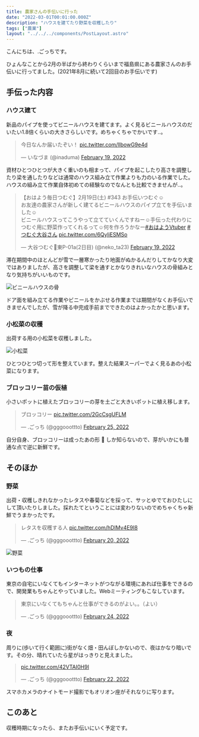 ```yaml
---
title: 農家さんの手伝いに行った
date: "2022-03-01T00:01:00.000Z"
description: "ハウスを建てたり野菜を収穫したり"
tags: ["農業"]
layout: "../../../components/PostLayout.astro"
---
```


こんにちは、.ごっちです。

ひょんなことから2月の半ばから終わりくらいまで福島県にある農家さんのお手伝いに行ってました。(2021年8月に続いて2回目のお手伝いです)

## 手伝った内容

### ハウス建て

新品のパイプを使ってビニールハウスを建てます。よく見るビニールハウスのだいたい1.8倍くらいの大きさらしいです。めちゃくちゃでかいです..。

<blockquote class="twitter-tweet"><p lang="ja" dir="ltr">今日なんか届いたぞい！ <a href="https://t.co/llbowG9e4d">pic.twitter.com/llbowG9e4d</a></p>&mdash; いなづま (@inaduma) <a href="https://twitter.com/inaduma/status/1494987874848362497?ref_src=twsrc%5Etfw">February 19, 2022</a></blockquote>

資材ひとつひとつが大きく重いのも相まって、パイプを起こしたり高さを調整したり梁を通したりなどは通常のハウス組み立て作業よりも力のいる作業でした。ハウスの組み立て作業自体初めての経験なのでなんとも比較できませんが..。

<blockquote class="twitter-tweet"><p lang="ja" dir="ltr">【おはよう毎日つむぐ】2月19日(土) #343 お手伝いつむぐ☺️<br>お友達の農家さんが新しく建てるビニールハウスのパイプ立てを手伝いました☺️<br>ビニールハウスってこうやって立てていくんですねー☺️手伝った代わりにつむぐ用に野菜作ってくれるって☺️何を作ろうかなー<a href="https://twitter.com/hashtag/%E3%81%8A%E3%81%AF%E3%82%88%E3%81%86Vtuber?src=hash&amp;ref_src=twsrc%5Etfw">#おはようVtuber</a> <a href="https://twitter.com/hashtag/%E3%81%A4%E3%82%80%E3%81%90%E5%A4%A7%E8%B0%B7%E3%81%95%E3%82%93?src=hash&amp;ref_src=twsrc%5Etfw">#つむぐ大谷さん</a> <a href="https://t.co/6QyliESMSo">pic.twitter.com/6QyliESMSo</a></p>&mdash; 大谷つむぐ👒東P-01a(2日目) (@neko_ta23) <a href="https://twitter.com/neko_ta23/status/1495041302920003589?ref_src=twsrc%5Etfw">February 19, 2022</a></blockquote>

滞在期間中のほとんどが雪で一層寒かったり地面がぬかるんだりしてかなり大変ではありましたが、高さを調整して梁を通すとかなりきれいなハウスの骨組みとなり気持ちがいいものです。

![ビニールハウスの骨](/blog/assets/images//posts/20220301-agrienta-plastic-hot-house/PXL_20220224_054555953.jpg)

ドア面を組み立てる作業やビニールをかぶせる作業までは期間がなくお手伝いできませんでしたが、雪が降る中完成手前までできたのはよかったかと思います。

### 小松菜の収穫

出荷する用の小松菜を収穫しました。

![小松菜](/blog/assets/images//posts/20220301-agrienta-plastic-hot-house/PXL_20220220_054521692.jpg)

ひとつひとつ切って形を整えています。整えた結果スーパーでよく見るあの小松菜になります。

### ブロッコリー苗の仮植

小さいポットに植えたブロッコリーの芽を土ごと大きいポットに植え移します。

<blockquote class="twitter-tweet"><p lang="ja" dir="ltr">ブロッコリー <a href="https://t.co/2GcCsgUFLM">pic.twitter.com/2GcCsgUFLM</a></p>&mdash; .ごっち (@gggooottto) <a href="https://twitter.com/gggooottto/status/1497009361629364224?ref_src=twsrc%5Etfw">February 25, 2022</a></blockquote>

自分自身、ブロッコリーは成ったあの形 🥦 しか知らないので、芽がいかにも普通な点で逆に新鮮です。

## そのほか

### 野菜

出荷・収穫しきれなかったレタスや春菊などを採って、サッとゆでておひたしにして頂いたりしました。採れたてということには変わりないのでめちゃくちゃ新鮮でうまかったです。

<blockquote class="twitter-tweet"><p lang="ja" dir="ltr">レタスを収穫する人 <a href="https://t.co/hDIMv4E9I8">pic.twitter.com/hDIMv4E9I8</a></p>&mdash; .ごっち (@gggooottto) <a href="https://twitter.com/gggooottto/status/1495392762287378433?ref_src=twsrc%5Etfw">February 20, 2022</a></blockquote>

![野菜](/blog/assets/images//posts/20220301-agrienta-plastic-hot-house/PXL_20220223_043924479.jpg)

### いつもの仕事

東京の自宅にいなくてもインターネットがつながる環境にあれば仕事をできるので、開発業もちゃんとやっていました。Webミーティングもこなしています。

<blockquote class="twitter-tweet"><p lang="ja" dir="ltr">東京にいなくてもちゃんと仕事ができるのがよい。。（よい）</p>&mdash; .ごっち (@gggooottto) <a href="https://twitter.com/gggooottto/status/1496646934685110273?ref_src=twsrc%5Etfw">February 24, 2022</a></blockquote>

### 夜

周りに(歩いて行く範囲に)街がなく畑・田んぼしかないので、夜はかなり暗いです。その分、晴れていたら星がはっきりと見えました。

<blockquote class="twitter-tweet"><p lang="und" dir="ltr"><a href="https://t.co/42VTAI0H9I">pic.twitter.com/42VTAI0H9I</a></p>&mdash; .ごっち (@gggooottto) <a href="https://twitter.com/gggooottto/status/1496107374515728384?ref_src=twsrc%5Etfw">February 22, 2022</a></blockquote>

スマホカメラのナイトモード撮影でもオリオン座がそれなりに写ります。

## このあと

収穫時期になったら、またお手伝いにいく予定です。
